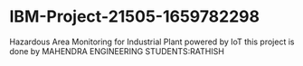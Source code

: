 # IBM-Project-21505-1659782298
Hazardous Area Monitoring for Industrial Plant powered by IoT
this project is done by MAHENDRA ENGINEERING STUDENTS:RATHISH 
